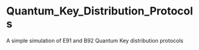 # Quantum_Key_Distribution_Protocols
A simple simulation of E91 and B92 Quantum Key distribution protocols
